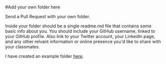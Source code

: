 #Add your own folder here

Send a Pull Request with your own folder.

Inside your folder should be a single readme.md file that contains some basic info about you. You should include your GitHub username, linked to your GitHub profile. Also link to your Twitter account, your LinkedIn page, and any other relvant information or online presence you'd like to share with your classmates.

I have created an example folder [here](hhttps://github.com/codefellows/sea-b14-rails/tree/master/students/Brook%20Riggio).
